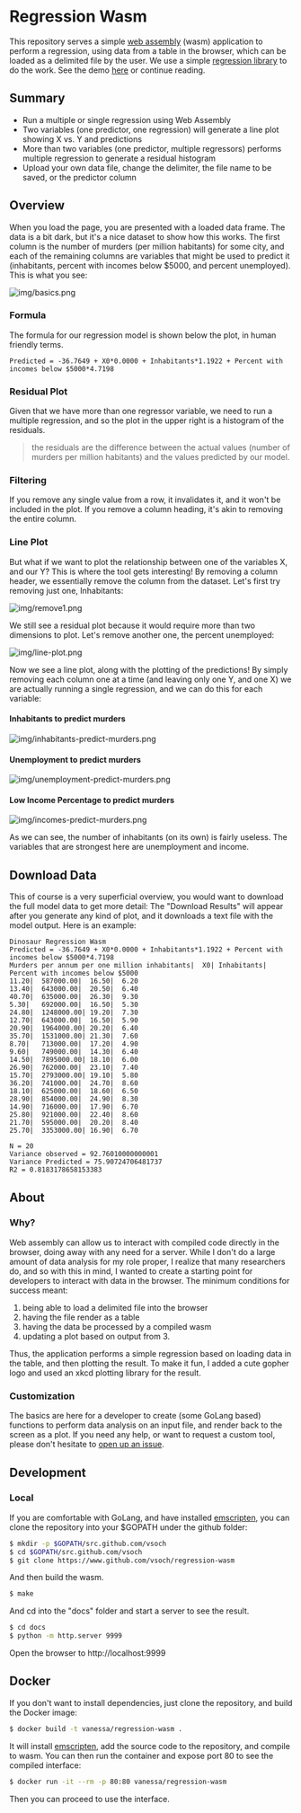# Regression Wasm

This repository serves a simple [web assembly](https://webassembly.org/) (wasm) application 
to perform a regression, using data from a table in the browser, which can be loaded as a delimited file
by the user. We use a simple [regression library](https://github.com/sajari/regression) to do
the work. See the demo [here](https://vsoch.github.io/regression-wasm/) or continue reading.

## Summary

 - Run a multiple or single regression using Web Assembly
 - Two variables (one predictor, one regression) will generate a line plot showing X vs. Y and predictions
 - More than two variables (one predictor, multiple regressors) performs multiple regression to generate a residual histogram
 - Upload your own data file, change the delimiter, the file name to be saved, or the predictor column

## Overview

When you load the page, you are presented with a loaded data frame. The data is a bit dark,
but it's a nice dataset to show how this works. The first column is the number of murders (per
million habitants) for some city, and each of the remaining columns are variables that might
be used to predict it (inhabitants, percent with incomes below $5000, and percent unemployed).
This is what you see:

![img/basics.png](img/basics.png)

### Formula

The formula for our regression model is shown below the plot, in human friendly terms.

```
Predicted = -36.7649 + X0*0.0000 + Inhabitants*1.1922 + Percent with incomes below $5000*4.7198
```

### Residual Plot

Given that we have more than one regressor variable, we need to run a multiple regression,
and so the plot in the upper right is a histogram of the residuals.

 > the residuals are the difference between the actual values (number of murders per million habitants) and the values predicted by our model.

### Filtering

If you remove any single value from a row, it invalidates it, and it won't be included
in the plot. If you remove a column heading, it's akin to removing the entire column.

### Line Plot

But what if we want to plot the relationship between one of the variables X, and our Y?
This is where the tool gets interesting! By removing a column header, we essentially
remove the column from the dataset. Let's first try removing just one, Inhabitants:

![img/remove1.png](img/remove1.png)


We still see a residual plot because it would require more than two dimensions to plot.
Let's remove another one, the percent unemployed:

![img/line-plot.png](img/line-plot.png)

Now we see a line plot, along with the plotting of the predictions! By simply removing
each column one at a time (and leaving only one Y, and one X) we are actually running
a single regression, and we can do this for each variable:

#### Inhabitants to predict murders

![img/inhabitants-predict-murders.png](img/inhabitants-predict-murders.png)

#### Unemployment to predict murders

![img/unemployment-predict-murders.png](img/unemployment-predict-murders.png)

#### Low Income Percentage to predict murders

![img/incomes-predict-murders.png](img/income-predict-murders.png)


As we can see, the number of inhabitants (on its own) is fairly useless. The variables
that are strongest here are unemployment and income. 

## Download Data

This of course is a very superficial overview, you would want to download the full model data to get more detail:
The "Download Results" will appear after you generate any kind of plot, and it downloads
a text file with the model output. Here is an example:

```
Dinosaur Regression Wasm
Predicted = -36.7649 + X0*0.0000 + Inhabitants*1.1922 + Percent with incomes below $5000*4.7198
Murders per annum per one million inhabitants|	X0|	Inhabitants|	Percent with incomes below $5000
11.20|	587000.00|	16.50|	6.20
13.40|	643000.00|	20.50|	6.40
40.70|	635000.00|	26.30|	9.30
5.30|	692000.00|	16.50|	5.30
24.80|	1248000.00|	19.20|	7.30
12.70|	643000.00|	16.50|	5.90
20.90|	1964000.00|	20.20|	6.40
35.70|	1531000.00|	21.30|	7.60
8.70|	713000.00|	17.20|	4.90
9.60|	749000.00|	14.30|	6.40
14.50|	7895000.00|	18.10|	6.00
26.90|	762000.00|	23.10|	7.40
15.70|	2793000.00|	19.10|	5.80
36.20|	741000.00|	24.70|	8.60
18.10|	625000.00|	18.60|	6.50
28.90|	854000.00|	24.90|	8.30
14.90|	716000.00|	17.90|	6.70
25.80|	921000.00|	22.40|	8.60
21.70|	595000.00|	20.20|	8.40
25.70|	3353000.00|	16.90|	6.70

N = 20
Variance observed = 92.76010000000001
Variance Predicted = 75.90724706481737
R2 = 0.8183178658153383
```

## About

### Why?

Web assembly can allow us to interact with compiled code directly in the browser,
doing away with any need for a server. While I don't do a large amount of data analysis
for my role proper, I realize that many researchers do, and so with this in mind, 
I wanted to create a starting point for developers to interact with data in the browser.
The minimum conditions for success meant:

 1. being able to load a delimited file into the browser
 2. having the file render as a table
 3. having the data be processed by a compiled wasm
 4. updating a plot based on output from 3.

Thus, the application performs a simple regression based on loading data in the table,
and then plotting the result. To make it fun, I added a cute gopher logo and used an xkcd
plotting library for the result.

### Customization

The basics are here for a developer to create (some GoLang based) functions to
perform data analysis on an input file, and render back to the screen as a plot.
If you need any help, or want to request a custom tool, please don't hesitate to
[open up an issue](https://www.github.com/vsoch/regression-wasm/issues).


## Development

### Local

If you are comfortable with GoLang, and have installed [emscripten](https://emscripten.org), 
you can clone the repository into your $GOPATH under the github folder:

```bash
$ mkdir -p $GOPATH/src.github.com/vsoch
$ cd $GOPATH/src.github.com/vsoch
$ git clone https://www.github.com/vsoch/regression-wasm
```

And then build the wasm.

```bash
$ make
```

And cd into the "docs" folder and start a server to see the result.

```bash
$ cd docs
$ python -m http.server 9999
```

Open the browser to http://localhost:9999


## Docker

If you don't want to install dependencies, just clone the repository, and
build the Docker image:

```bash
$ docker build -t vanessa/regression-wasm .
```

It will install [emscripten](https://emscripten.org/docs/getting_started/FAQ.html),
add the source code to the repository, and compile to wasm. You can then
run the container and expose port 80 to see the compiled interface:

```bash
$ docker run -it --rm -p 80:80 vanessa/regression-wasm
``` 

Then you can proceed to use the interface.
